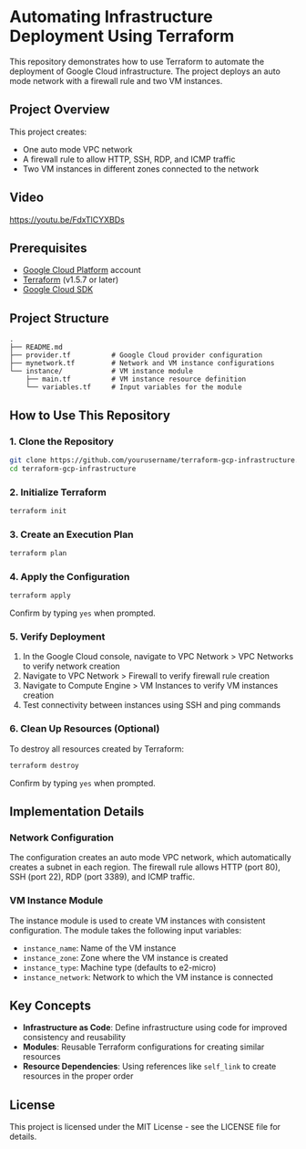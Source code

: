 # Automating Infrastructure Deployment Using Terraform

This repository demonstrates how to use Terraform to automate the deployment of Google Cloud infrastructure. The project deploys an auto mode network with a firewall rule and two VM instances.

## Project Overview

This project creates:
- One auto mode VPC network
- A firewall rule to allow HTTP, SSH, RDP, and ICMP traffic
- Two VM instances in different zones connected to the network
 
## Video 

https://youtu.be/FdxTlCYXBDs

## Prerequisites

- [Google Cloud Platform](https://cloud.google.com/) account
- [Terraform](https://www.terraform.io/downloads.html) (v1.5.7 or later)
- [Google Cloud SDK](https://cloud.google.com/sdk/docs/install)

## Project Structure

```
.
├── README.md
├── provider.tf          # Google Cloud provider configuration
├── mynetwork.tf         # Network and VM instance configurations
└── instance/            # VM instance module
    ├── main.tf          # VM instance resource definition
    └── variables.tf     # Input variables for the module
```

## How to Use This Repository

### 1. Clone the Repository

```bash
git clone https://github.com/yourusername/terraform-gcp-infrastructure.git
cd terraform-gcp-infrastructure
```

### 2. Initialize Terraform

```bash
terraform init
```

### 3. Create an Execution Plan

```bash
terraform plan
```

### 4. Apply the Configuration

```bash
terraform apply
```
Confirm by typing `yes` when prompted.

### 5. Verify Deployment

1. In the Google Cloud console, navigate to VPC Network > VPC Networks to verify network creation
2. Navigate to VPC Network > Firewall to verify firewall rule creation
3. Navigate to Compute Engine > VM Instances to verify VM instances creation
4. Test connectivity between instances using SSH and ping commands

### 6. Clean Up Resources (Optional)

To destroy all resources created by Terraform:

```bash
terraform destroy
```
Confirm by typing `yes` when prompted.

## Implementation Details

### Network Configuration

The configuration creates an auto mode VPC network, which automatically creates a subnet in each region. The firewall rule allows HTTP (port 80), SSH (port 22), RDP (port 3389), and ICMP traffic.

### VM Instance Module

The instance module is used to create VM instances with consistent configuration. The module takes the following input variables:
- `instance_name`: Name of the VM instance
- `instance_zone`: Zone where the VM instance is created
- `instance_type`: Machine type (defaults to e2-micro)
- `instance_network`: Network to which the VM instance is connected

## Key Concepts

- **Infrastructure as Code**: Define infrastructure using code for improved consistency and reusability
- **Modules**: Reusable Terraform configurations for creating similar resources
- **Resource Dependencies**: Using references like `self_link` to create resources in the proper order

## License

This project is licensed under the MIT License - see the LICENSE file for details.
